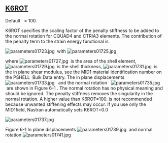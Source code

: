## [K6ROT](https://help.hexagonmi.com/bundle/MSC_Nastran_2022.4/page/Nastran_Combined_Book/qrg/parameters/TOC.K6ROT.xhtml)

Default    = 100.

K6ROT specifies the scaling factor of the penalty stiffness to be added to the normal rotation for CQUAD4 and CTRIA3 elements. The contribution of the penalty term to the strain energy functional is

![parameters01723.jpg](https://help-be.hexagonmi.com/bundle/MSC_Nastran_2022.4/page/Nastran_Combined_Book/qrg/parameters/../../../assets/parameters01723.jpg?_LANG=enus)  with  ![parameters01725.jpg](https://help-be.hexagonmi.com/bundle/MSC_Nastran_2022.4/page/Nastran_Combined_Book/qrg/parameters/../../../assets/parameters01725.jpg?_LANG=enus)

where  ![parameters01727.jpg](https://help-be.hexagonmi.com/bundle/MSC_Nastran_2022.4/page/Nastran_Combined_Book/qrg/parameters/../../../assets/parameters01727.jpg?_LANG=enus)  is the area of the shell element,  ![parameters01729.jpg](https://help-be.hexagonmi.com/bundle/MSC_Nastran_2022.4/page/Nastran_Combined_Book/qrg/parameters/../../../assets/parameters01729.jpg?_LANG=enus)  is the shell thickness,  ![parameters01731.jpg](https://help-be.hexagonmi.com/bundle/MSC_Nastran_2022.4/page/Nastran_Combined_Book/qrg/parameters/../../../assets/parameters01731.jpg?_LANG=enus)  is the in plane shear modulus, see the MID1 material identification number on the  PSHELL  Bulk Data entry. The in plane displacements  ![parameters01733.jpg](https://help-be.hexagonmi.com/bundle/MSC_Nastran_2022.4/page/Nastran_Combined_Book/qrg/parameters/../../../assets/parameters01733.jpg?_LANG=enus)   and the normal rotation   ![parameters01735.jpg](https://help-be.hexagonmi.com/bundle/MSC_Nastran_2022.4/page/Nastran_Combined_Book/qrg/parameters/../../../assets/parameters01735.jpg?_LANG=enus)  are shown in  Figure 6-1 . The normal rotation has no physical meaning and should be ignored. The penalty stiffness removes the singularity in the normal rotation. A higher value than K6ROT=100. is not recommended because unwanted stiffening effects may occur. If you use only the MID1field, Nastran automatically sets K6ROT=0.0

![parameters01737.jpg](https://help-be.hexagonmi.com/bundle/MSC_Nastran_2022.4/page/Nastran_Combined_Book/qrg/parameters/../../../assets/parameters01737.jpg?_LANG=enus)

Figure 6-1   In plane displacements  ![parameters01739.jpg](https://help-be.hexagonmi.com/bundle/MSC_Nastran_2022.4/page/Nastran_Combined_Book/qrg/parameters/../../../assets/parameters01739.jpg?_LANG=enus)  and normal rotation  ![parameters01741.jpg](https://help-be.hexagonmi.com/bundle/MSC_Nastran_2022.4/page/Nastran_Combined_Book/qrg/parameters/../../../assets/parameters01741.jpg?_LANG=enus)


